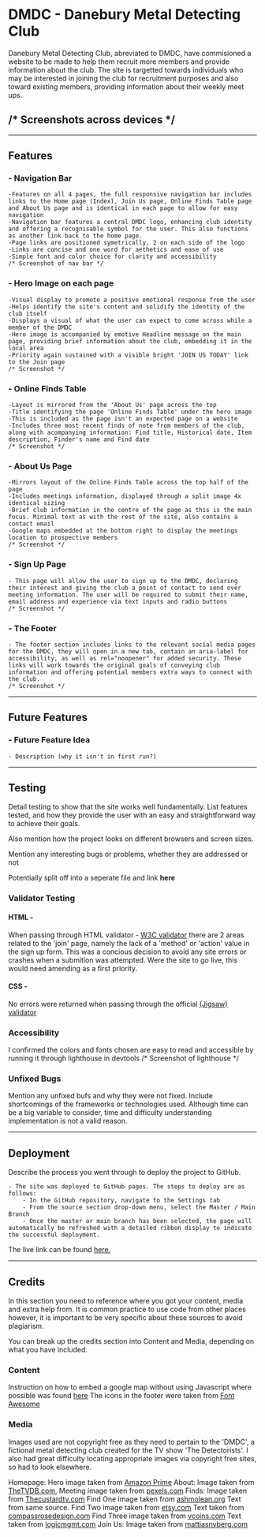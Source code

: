 # DMDC - Danebury Metal Detecting Club
Danebury Metal Detecting Club, abreviated to DMDC, have commisioned a website to be made to help them recruit more members and provide information about the club. The site is targetted towards individuals who may be interested in joining the club for recruitment purposes and also toward existing members, providing information about their weekly meet ups.

## /* Screenshots across devices */

---

## Features
### - Navigation Bar
    -Features on all 4 pages, the full responsive navigation bar includes links to the Home page (Index), Join Us page, Online Finds Table page and About Us page and is identical in each page to allow for easy navigation
    -Navigation bar features a central DMDC logo, enhancing club identity and offering a recognisable symbol for the user. This also functions as another link back to the home page.
    -Page links are positioned symetrically, 2 on each side of the logo
    -Links are concise and one word for aethetics and ease of use
    -Simple font and color choice for clarity and accessibility
    /* Screenshot of nav bar */
### - Hero Image on each page
    -Visual display to promote a positive emotional response from the user
    -Helps identify the site's content and solidify the identity of the club itself
    -Displays a visual of what the user can expect to come across while a member of the DMDC
    -Hero image is accompanied by emotive Headline message on the main page, providing brief information about the club, embedding it in the local area
    -Priority again sustained with a visible bright 'JOIN US TODAY' link to the Join page
    /* Screenshot */
### - Online Finds Table
    -Layout is mirrored from the 'About Us' page across the top
    -Title identifying the page 'Online Finds Table' under the hero image
    -This is included as the page isn't an expected page on a website
    -Includes three most recent finds of note from members of the club, along with acompanying information: Find title, Historical date, Item description, Finder's name and Find date
    /* Screenshot */
### - About Us Page
    -Mirrors layout of the Online Finds Table across the top half of the page
    -Includes meetings information, displayed through a split image 4x identical sizing
    -Brief club information in the centre of the page as this is the main focus. Minimal text as with the rest of the site, also contains a contact email
    -Google maps embedded at the bottom right to display the meetings location to prospective members
    /* Screenshot */
### - Sign Up Page
    - This page will allow the user to sign up to the DMDC, declaring their interest and giving the club a point of contact to send over meeting information. The user will be required to submit their name, email address and experience via text inputs and radio buttons
    /* Screenshot */
### - The Footer
    - The footer section includes links to the relevant social media pages for the DMDC, they will open in a new tab, contain an aria-label for accessibility, as well as rel="noopener" for added security. These links will work towards the original goals of conveying club information and offering potential members extra ways to connect with the club.
    /* Screenshot */

---

## Future Features

### - Future Feature Idea
    - Description (why it isn't in first run?)

---

## Testing
Detail testing to show that the site works well fundamentally. List features tested, and how they provide the user with an easy and straightforward way to achieve their goals.

Also mention how the project looks on different browsers and screen sizes.

Mention any interesting bugs or problems, whether they are addressed or not

Potentially split off into a seperate file and link **here**

### Validator Testing
#### HTML - 
When passing through HTML validator - [W3C validator](https://validator.w3.org/nu/) there are 2 areas related to the 'join' page, namely the lack of a 'method' or 'action' value in the sign up form. This was a concious decision to avoid any site errors or crashes when a submition was attempted. Were the site to go live, this would need amending as a first priority.
#### CSS -
No errors were returned when passing through the official [(Jigsaw) validator](https://jigsaw.w3.org/css-validator/)
### Accessibility
I confirmed the colors and fonts chosen are easy to read and accessible by running it through lighthouse in devtools
/* Screenshot of lighthouse */

### Unfixed Bugs
Mention any unfixed bufs and why they were not fixed. Include shortcomings of the frameworks or technologies used. Although time can be a big variable to consider, time and difficulty understanding implementation is not a valid reason.

---

## Deployment
Describe the process you went through to deploy the project to GitHub.
    
    - The site was deployed to GitHub pages. The steps to deploy are as follows:
        - In the GitHub repository, navigate to the Settings tab
        - From the source section drop-down menu, select the Master / Main Branch
        - Once the master or main branch has been selected, the page will automatically be refreshed with a detailed ribbon display to indicate the successful deployment.
The live link can be found [here.](https://github.com/CMecrow/CM-Project-1)

---

## Credits
In this section you need to reference where you got your content, media and extra help from. It is common practice to use code from other places however, it is important to be very specific about these sources to avoid plagiarism.

You can break up the credits section into Content and Media, depending on what you have included.

### Content

Instruction on how to embed a google map without using Javascript where possible was found [here](https://blog.duda.co/responsive-google-maps-for-your-website)
The icons in the footer were taken from [Font Awesome](https://fontawesome.com/)

### Media

Images used are not copyright free as they need to pertain to the 'DMDC', a fictional metal detecting club created for the TV show 'The Detectorists'. I also had great difficulty locating appropriate images via copyright free sites, so had to look elsewhere.

Homepage: Hero image taken from [Amazon Prime](https://www.primevideo.com/detail/Detectorists-BBC-Series/0U8H58N2QNJJEJVNO91MDGUPVT)
About: Image taken from [TheTVDB.com](https://thetvdb.com/series/detectorists), Meeting image taken from [pexels.com](https://www.pexels.com/photo/green-grass-field-1574547/)
Finds: Image taken from [Thecustardtv.com](https://www.thecustardtv.com/2017/12/detectorists-well-miss-this-gentle.html)
Find One image taken from [ashmolean.org](https://www.ashmolean.org/alfred-jewel#/) Text from same source.
Find Two image taken from [etsy.com](https://www.etsy.com/listing/209330555/4-collectable-victorian-and-edwardian) Text taken from [compassrosedesign.com](https://www.compassrosedesign.com/pages/history-of-buttons)
Find Three image taken from [vcoins.com](https://www.vcoins.com/en/stores/educational_coin_company/55/product/great_britain_medalets_victorian_and_edwardian_a_lot_of_7_items/1151252/Default.aspx) Text taken from [logicmgmt.com](https://logicmgmt.com/1876/living/money.htm)
Join Us: Image taken from [mattiasnyberg.com](http://mattiasnyberg.com/portfolio/detectorists)
